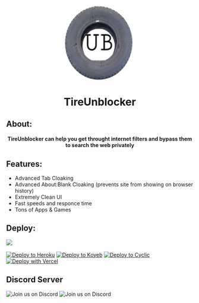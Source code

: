 <p align="center"><img src="/static/apple-touch-icon.png" height="200px" width="200px">
</p>

<h1 align="center">TireUnblocker</h1> 

## About:

<h4 align="center">TireUnblocker can help you get throught internet filters and bypass them to search the web privately</h3>

## Features:
- Advanced Tab Cloaking
- Advanced About:Blank Cloaking (prevents site from showing on browser history)
- Extremely Clean UI
- Fast speeds and responce time
- Tons of Apps & Games
## Deploy:
<a href="https://render.com/deploy?repo=https://github.com/wheels522/TireUnblocker">
<img src="https://raw.githubusercontent.com/BinBashBanana/deploy-buttons/main/buttons/remade/render.svg"></img></a>

<a target="_blank" href="https://heroku.com/deploy/?template=https://github.com/wheels522/TirUnblocker"><img alt="Deploy to Heroku" src="https://binbashbanana.github.io/deploy-buttons/buttons/remade/heroku.svg"></a>
<a target="_blank" href="https://app.koyeb.com/deploy?type=git&repository=github.com/wheels522/TirUnblocker"><img alt="Deploy to Koyeb" src="https://binbashbanana.github.io/deploy-buttons/buttons/remade/koyeb.svg"></a>
<a target="_blank" href="https://app.cyclic.sh/api/app/deploy/wheels522/TirUnblocker"><img alt="Deploy to Cyclic" src="https://binbashbanana.github.io/deploy-buttons/buttons/remade/cyclic.svg"></a>
[![Deploy with Vercel](https://binbashbanana.github.io/deploy-buttons/buttons/remade/vercel.svg)](https://vercel.com/new/clone?repositoryurl=https://github.com/wheels522/TireUnblocker)
## Discord Server

![Join us on Discord](https://invidget.switchblade.xyz/b22KkVx7?theme=dark)
![Join us on Discord](https://invidget.switchblade.xyz/YhMYySCZ?theme=dark)
